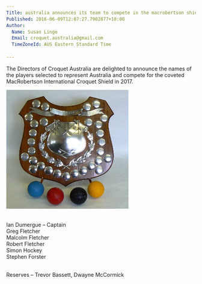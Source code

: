 ```yaml
---
Title: australia announces its team to compete in the macrobertson shield
Published: 2016-06-09T12:07:27.7902877+10:00
Author:
  Name: Susan Linge
  Email: croquet.australia@gmail.com
  TimeZoneId: AUS Eastern Standard Time

---
```

The Directors of Croquet Australia are delighted to announce the names of the players selected to represent Australia and compete for the coveted MacRobertson International Croquet Shield in 2017.

<img src="/macrobertson-international-croquet-shield-3.jpg" alt="The MacRobertson Shield. Photo courtesy Christine Irwin" title="The MacRobertson Shield.  Photo courtesy Christine Irwin"/>


<br/>Ian Dumergue – Captain
<br/>Greg Fletcher
<br/>Malcolm Fletcher
<br/>Robert Fletcher
<br/>Simon Hockey
<br/>Stephen Forster

<br/>Reserves – Trevor Bassett, Dwayne McCormick